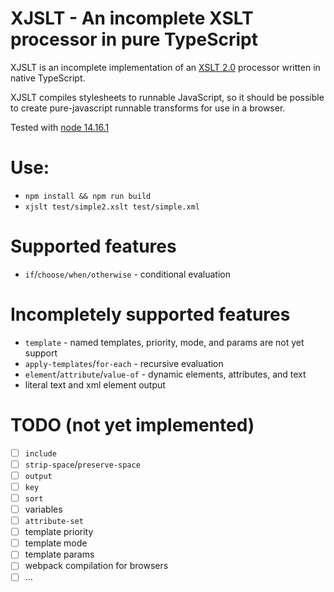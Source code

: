 # XJSLT - An incomplete XSLT processor in pure TypeScript

XJSLT is an incomplete implementation of an [XSLT 2.0](https://www.w3.org/TR/xslt20/) processor written in native TypeScript.

XJSLT compiles stylesheets to runnable JavaScript, so it should be possible to create pure-javascript runnable transforms for use in a browser.

Tested with [node 14.16.1](https://nodejs.org/)

# Use:

- `npm install && npm run build`
- `xjslt test/simple2.xslt test/simple.xml`

# Supported features
- `if`/`choose/when/otherwise` - conditional evaluation

# Incompletely supported features

- `template` - named templates, priority, mode, and params are not yet support
- `apply-templates`/`for-each` - recursive evaluation
- `element`/`attribute`/`value-of` - dynamic elements, attributes, and text
- literal text and xml element output

# TODO (not yet implemented)
- [ ] `include`
- [ ] `strip-space`/`preserve-space`
- [ ] `output`
- [ ] `key`
- [ ] `sort`
- [ ] variables
- [ ] `attribute-set`
- [ ] template priority
- [ ] template mode
- [ ] template params
- [ ] webpack compilation for browsers
- [ ] …
